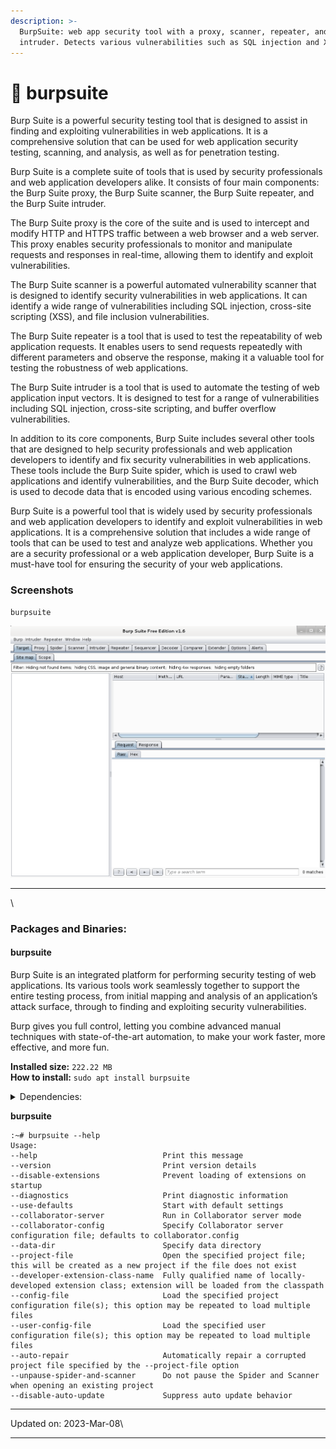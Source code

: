 ```yaml
---
description: >-
  BurpSuite: web app security tool with a proxy, scanner, repeater, and
  intruder. Detects various vulnerabilities such as SQL injection and XSS.
---
```


# 🎩 burpsuite

Burp Suite is a powerful security testing tool that is designed to assist in finding and exploiting vulnerabilities in web applications. It is a comprehensive solution that can be used for web application security testing, scanning, and analysis, as well as for penetration testing.

Burp Suite is a complete suite of tools that is used by security professionals and web application developers alike. It consists of four main components: the Burp Suite proxy, the Burp Suite scanner, the Burp Suite repeater, and the Burp Suite intruder.

The Burp Suite proxy is the core of the suite and is used to intercept and modify HTTP and HTTPS traffic between a web browser and a web server. This proxy enables security professionals to monitor and manipulate requests and responses in real-time, allowing them to identify and exploit vulnerabilities.

The Burp Suite scanner is a powerful automated vulnerability scanner that is designed to identify security vulnerabilities in web applications. It can identify a wide range of vulnerabilities including SQL injection, cross-site scripting (XSS), and file inclusion vulnerabilities.

The Burp Suite repeater is a tool that is used to test the repeatability of web application requests. It enables users to send requests repeatedly with different parameters and observe the response, making it a valuable tool for testing the robustness of web applications.

The Burp Suite intruder is a tool that is used to automate the testing of web application input vectors. It is designed to test for a range of vulnerabilities including SQL injection, cross-site scripting, and buffer overflow vulnerabilities.

In addition to its core components, Burp Suite includes several other tools that are designed to help security professionals and web application developers to identify and fix security vulnerabilities in web applications. These tools include the Burp Suite spider, which is used to crawl web applications and identify vulnerabilities, and the Burp Suite decoder, which is used to decode data that is encoded using various encoding schemes.

Burp Suite is a powerful tool that is widely used by security professionals and web application developers to identify and exploit vulnerabilities in web applications. It is a comprehensive solution that includes a wide range of tools that can be used to test and analyze web applications. Whether you are a security professional or a web application developer, Burp Suite is a must-have tool for ensuring the security of your web applications.

### Screenshots <a href="#screenshots" id="screenshots"></a>

```
burpsuite
```

[![burpsuite](../../.gitbook/assets/burpsuite.png)](../../.gitbook/assets/burpsuite.png)

***

\


### Packages and Binaries:

#### burpsuite <a href="#burpsuite" id="burpsuite"></a>

Burp Suite is an integrated platform for performing security testing of web applications. Its various tools work seamlessly together to support the entire testing process, from initial mapping and analysis of an application’s attack surface, through to finding and exploiting security vulnerabilities.

Burp gives you full control, letting you combine advanced manual techniques with state-of-the-art automation, to make your work faster, more effective, and more fun.

**Installed size:** `222.22 MB`\
**How to install:** `sudo apt install burpsuite`

<details>

<summary>Dependencies:</summary>

* default-jre
* java-wrappers

</details>

**burpsuite**

```
:~# burpsuite --help
Usage:
--help                            Print this message
--version                         Print version details
--disable-extensions              Prevent loading of extensions on startup
--diagnostics                     Print diagnostic information
--use-defaults                    Start with default settings
--collaborator-server             Run in Collaborator server mode
--collaborator-config             Specify Collaborator server configuration file; defaults to collaborator.config
--data-dir                        Specify data directory
--project-file                    Open the specified project file; this will be created as a new project if the file does not exist
--developer-extension-class-name  Fully qualified name of locally-developed extension class; extension will be loaded from the classpath
--config-file                     Load the specified project configuration file(s); this option may be repeated to load multiple files
--user-config-file                Load the specified user configuration file(s); this option may be repeated to load multiple files
--auto-repair                     Automatically repair a corrupted project file specified by the --project-file option
--unpause-spider-and-scanner      Do not pause the Spider and Scanner when opening an existing project
--disable-auto-update             Suppress auto update behavior

```

***

Updated on: 2023-Mar-08\


***
